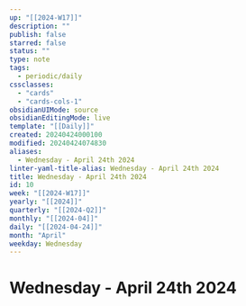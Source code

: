 ```yaml
---
up: "[[2024-W17]]"
description: ""
publish: false
starred: false
status: ""
type: note
tags:
  - periodic/daily
cssclasses:
  - "cards"
  - "cards-cols-1"
obsidianUIMode: source
obsidianEditingMode: live
template: "[[Daily]]"
created: 20240424000100
modified: 20240424074830
aliases:
  - Wednesday - April 24th 2024
linter-yaml-title-alias: Wednesday - April 24th 2024
title: Wednesday - April 24th 2024
id: 10
week: "[[2024-W17]]"
yearly: "[[2024]]"
quarterly: "[[2024-Q2]]"
monthly: "[[2024-04]]"
daily: "[[2024-04-24]]"
month: "April"
weekday: Wednesday
---
```


# Wednesday - April 24th 2024
